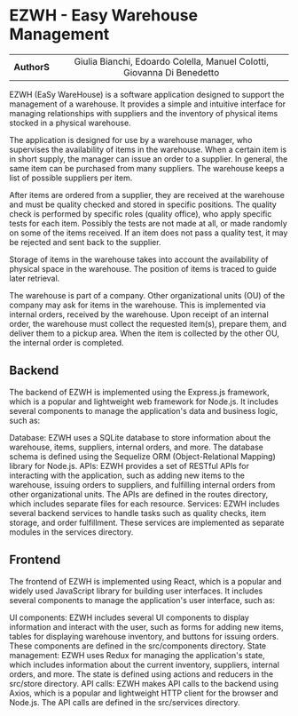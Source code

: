 # EZWH - Easy Warehouse Management

|||
|:--:|:--:|
| **AuthorS** | Giulia Bianchi, Edoardo Colella, Manuel Colotti, Giovanna Di Benedetto|

</div>

EZWH (EaSy WareHouse) is a software application designed to support the management of a warehouse. It provides a simple and intuitive interface for managing relationships with suppliers and the inventory of physical items stocked in a physical warehouse.

The application is designed for use by a warehouse manager, who supervises the availability of items in the warehouse. When a certain item is in short supply, the manager can issue an order to a supplier. In general, the same item can be purchased from many suppliers. The warehouse keeps a list of possible suppliers per item.

After items are ordered from a supplier, they are received at the warehouse and must be quality checked and stored in specific positions. The quality check is performed by specific roles (quality office), who apply specific tests for each item. Possibly the tests are not made at all, or made randomly on some of the items received. If an item does not pass a quality test, it may be rejected and sent back to the supplier.

Storage of items in the warehouse takes into account the availability of physical space in the warehouse. The position of items is traced to guide later retrieval.

The warehouse is part of a company. Other organizational units (OU) of the company may ask for items in the warehouse. This is implemented via internal orders, received by the warehouse. Upon receipt of an internal order, the warehouse must collect the requested item(s), prepare them, and deliver them to a pickup area. When the item is collected by the other OU, the internal order is completed.

## Backend
The backend of EZWH is implemented using the Express.js framework, which is a popular and lightweight web framework for Node.js. It includes several components to manage the application's data and business logic, such as:

Database: EZWH uses a SQLite database to store information about the warehouse, items, suppliers, internal orders, and more. The database schema is defined using the Sequelize ORM (Object-Relational Mapping) library for Node.js.
APIs: EZWH provides a set of RESTful APIs for interacting with the application, such as adding new items to the warehouse, issuing orders to suppliers, and fulfilling internal orders from other organizational units. The APIs are defined in the routes directory, which includes separate files for each resource.
Services: EZWH includes several backend services to handle tasks such as quality checks, item storage, and order fulfillment. These services are implemented as separate modules in the services directory.

## Frontend
The frontend of EZWH is implemented using React, which is a popular and widely used JavaScript library for building user interfaces. It includes several components to manage the application's user interface, such as:

UI components: EZWH includes several UI components to display information and interact with the user, such as forms for adding new items, tables for displaying warehouse inventory, and buttons for issuing orders. These components are defined in the src/components directory.
State management: EZWH uses Redux for managing the application's state, which includes information about the current inventory, suppliers, internal orders, and more. The state is defined using actions and reducers in the src/store directory.
API calls: EZWH makes API calls to the backend using Axios, which is a popular and lightweight HTTP client for the browser and Node.js. The API calls are defined in the src/services directory.

